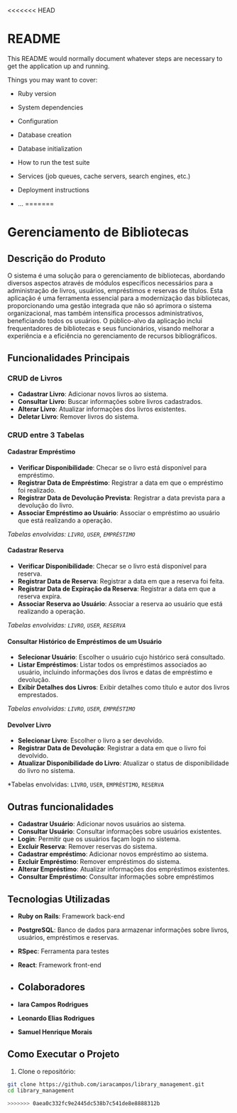 <<<<<<< HEAD
# README

This README would normally document whatever steps are necessary to get the
application up and running.

Things you may want to cover:

* Ruby version

* System dependencies

* Configuration

* Database creation

* Database initialization

* How to run the test suite

* Services (job queues, cache servers, search engines, etc.)

* Deployment instructions

* ...
=======
﻿
# Gerenciamento de Bibliotecas

## Descrição do Produto
O sistema é uma solução para o gerenciamento de bibliotecas, abordando diversos aspectos através de módulos específicos necessários para a administração de livros, usuários, empréstimos e reservas de títulos. Esta aplicação é uma ferramenta essencial para a modernização das bibliotecas, proporcionando uma gestão integrada que não só aprimora o sistema organizacional, mas também intensifica processos administrativos, beneficiando todos os usuários. O público-alvo da aplicação inclui frequentadores de bibliotecas e seus funcionários, visando melhorar a experiência e a eficiência no gerenciamento de recursos bibliográficos.

## Funcionalidades Principais

### CRUD de Livros
- **Cadastrar Livro**: Adicionar novos livros ao sistema.
- **Consultar Livro**: Buscar informações sobre livros cadastrados.
- **Alterar Livro**: Atualizar informações dos livros existentes.
- **Deletar Livro**: Remover livros do sistema.

### CRUD entre 3 Tabelas

#### Cadastrar Empréstimo
- **Verificar Disponibilidade**: Checar se o livro está disponível para empréstimo.
- **Registrar Data de Empréstimo**: Registrar a data em que o empréstimo foi realizado.
- **Registrar Data de Devolução Prevista**: Registrar a data prevista para a devolução do livro.
- **Associar Empréstimo ao Usuário**: Associar o empréstimo ao usuário que está realizando a operação.

*Tabelas envolvidas: `LIVRO`, `USER`, `EMPRÉSTIMO`*

#### Cadastrar Reserva
- **Verificar Disponibilidade**: Checar se o livro está disponível para reserva.
- **Registrar Data de Reserva**: Registrar a data em que a reserva foi feita.
- **Registrar Data de Expiração da Reserva**: Registrar a data em que a reserva expira.
- **Associar Reserva ao Usuário**: Associar a reserva ao usuário que está realizando a operação.

*Tabelas envolvidas: `LIVRO`, `USER`, `RESERVA`*

#### Consultar Histórico de Empréstimos de um Usuário
- **Selecionar Usuário**: Escolher o usuário cujo histórico será consultado.
- **Listar Empréstimos**: Listar todos os empréstimos associados ao usuário, incluindo informações dos livros e datas de empréstimo e devolução.
- **Exibir Detalhes dos Livros**: Exibir detalhes como título e autor dos livros emprestados.

*Tabelas envolvidas: `LIVRO`, `USER`, `EMPRÉSTIMO`*

#### Devolver Livro
- **Selecionar Livro**: Escolher o livro a ser devolvido.
- **Registrar Data de Devolução**: Registrar a data em que o livro foi devolvido.
- **Atualizar Disponibilidade do Livro**: Atualizar o status de disponibilidade do livro no sistema.

*Tabelas envolvidas: `LIVRO`, `USER`, `EMPRÉSTIMO`, `RESERVA`

## Outras funcionalidades
- **Cadastrar Usuário**: Adicionar novos usuários ao sistema.
- **Consultar Usuário**: Consultar informações sobre usuários existentes.
- **Login**: Permitir que os usuários façam login no sistema.
- **Excluir Reserva**: Remover reservas do sistema.
- **Cadastrar empréstimo**: Adicionar novos empréstimo ao sistema.
- **Excluir Empréstimo**: Remover empréstimos do sistema.
- **Alterar Empréstimo**: Atualizar informações dos empréstimos existentes.
- **Consultar Empréstimo**: Consultar informações sobre empréstimos

## Tecnologias Utilizadas
- **Ruby on Rails**: Framework back-end 
- **PostgreSQL**: Banco de dados para armazenar informações sobre livros, usuários, empréstimos e reservas.
- **RSpec**: Ferramenta para testes 
- **React**: Framework front-end
  
- ## Colaboradores

- **Iara Campos Rodrigues**
- **Leonardo Elias Rodrigues**
- **Samuel Henrique Morais**

## Como Executar o Projeto 

1. Clone o repositório: 
```bash
git clone https://github.com/iaracampos/library_management.git
cd library_management

>>>>>>> 0aea0c332fc9e2445dc538b7c541de8e8888312b
